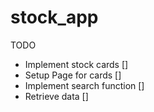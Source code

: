 # stock_app
 TODO
 - Implement stock cards []
 - Setup Page for cards []
 - Implement search function []
 - Retrieve data []
